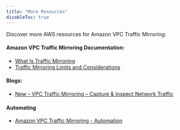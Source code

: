```yaml
---
title: "More Resources"
disableToc: true
---
```


Discover more AWS resources for Amazon VPC Traffic Mirroring:

#### Amazon VPC Traffic Mirroring Documentation:

* [What Is Traffic Mirroring](https://docs.aws.amazon.com/vpc/latest/mirroring/what-is-traffic-mirroring.html)
* [Traffic Mirroring Limits and Considerations](https://docs.aws.amazon.com/vpc/latest/mirroring/traffic-mirroring-considerations.html)

#### Blogs:

* [New – VPC Traffic Mirroring – Capture & Inspect Network Traffic](https://aws.amazon.com/blogs/aws/new-vpc-traffic-mirroring/)

#### Automating

* [Amazon VPC Traffic Mirroring - Automation](https://github.com/aws-samples/aws-vpc-traffic-mirroring-source-automation)
